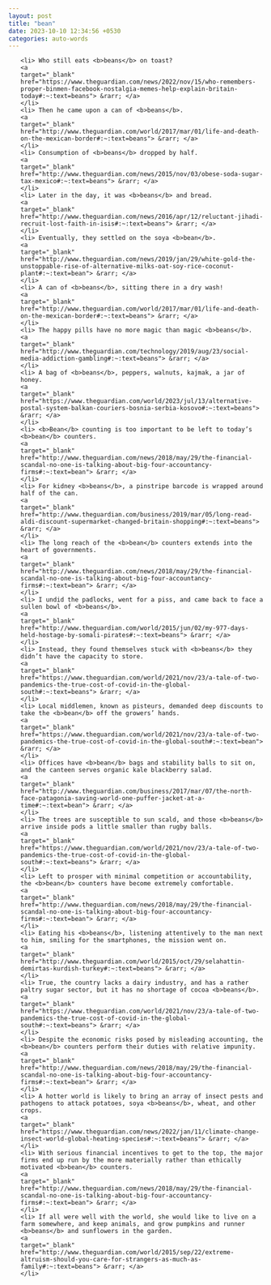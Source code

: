 ```yaml
---
layout: post
title: "bean"
date: 2023-10-10 12:34:56 +0530
categories: auto-words
---
```

<ol>

    <li> Who still eats <b>beans</b> on toast?
    <a 
    target="_blank" 
    href="https://www.theguardian.com/news/2022/nov/15/who-remembers-proper-binmen-facebook-nostalgia-memes-help-explain-britain-today#:~:text=beans"> &rarr; </a>
    </li>
    <li> Then he came upon a can of <b>beans</b>.
    <a 
    target="_blank" 
    href="http://www.theguardian.com/world/2017/mar/01/life-and-death-on-the-mexican-border#:~:text=beans"> &rarr; </a>
    </li>
    <li> Consumption of <b>beans</b> dropped by half.
    <a 
    target="_blank" 
    href="http://www.theguardian.com/news/2015/nov/03/obese-soda-sugar-tax-mexico#:~:text=beans"> &rarr; </a>
    </li>
    <li> Later in the day, it was <b>beans</b> and bread.
    <a 
    target="_blank" 
    href="http://www.theguardian.com/news/2016/apr/12/reluctant-jihadi-recruit-lost-faith-in-isis#:~:text=beans"> &rarr; </a>
    </li>
    <li> Eventually, they settled on the soya <b>bean</b>.
    <a 
    target="_blank" 
    href="http://www.theguardian.com/news/2019/jan/29/white-gold-the-unstoppable-rise-of-alternative-milks-oat-soy-rice-coconut-plant#:~:text=bean"> &rarr; </a>
    </li>
    <li> A can of <b>beans</b>, sitting there in a dry wash!
    <a 
    target="_blank" 
    href="http://www.theguardian.com/world/2017/mar/01/life-and-death-on-the-mexican-border#:~:text=beans"> &rarr; </a>
    </li>
    <li> The happy pills have no more magic than magic <b>beans</b>.
    <a 
    target="_blank" 
    href="http://www.theguardian.com/technology/2019/aug/23/social-media-addiction-gambling#:~:text=beans"> &rarr; </a>
    </li>
    <li> A bag of <b>beans</b>, peppers, walnuts, kajmak, a jar of honey.
    <a 
    target="_blank" 
    href="https://www.theguardian.com/world/2023/jul/13/alternative-postal-system-balkan-couriers-bosnia-serbia-kosovo#:~:text=beans"> &rarr; </a>
    </li>
    <li> <b>Bean</b> counting is too important to be left to today’s <b>bean</b> counters.
    <a 
    target="_blank" 
    href="http://www.theguardian.com/news/2018/may/29/the-financial-scandal-no-one-is-talking-about-big-four-accountancy-firms#:~:text=bean"> &rarr; </a>
    </li>
    <li> For kidney <b>beans</b>, a pinstripe barcode is wrapped around half of the can.
    <a 
    target="_blank" 
    href="http://www.theguardian.com/business/2019/mar/05/long-read-aldi-discount-supermarket-changed-britain-shopping#:~:text=beans"> &rarr; </a>
    </li>
    <li> The long reach of the <b>bean</b> counters extends into the heart of governments.
    <a 
    target="_blank" 
    href="http://www.theguardian.com/news/2018/may/29/the-financial-scandal-no-one-is-talking-about-big-four-accountancy-firms#:~:text=bean"> &rarr; </a>
    </li>
    <li> I undid the padlocks, went for a piss, and came back to face a sullen bowl of <b>beans</b>.
    <a 
    target="_blank" 
    href="http://www.theguardian.com/world/2015/jun/02/my-977-days-held-hostage-by-somali-pirates#:~:text=beans"> &rarr; </a>
    </li>
    <li> Instead, they found themselves stuck with <b>beans</b> they didn’t have the capacity to store.
    <a 
    target="_blank" 
    href="https://www.theguardian.com/world/2021/nov/23/a-tale-of-two-pandemics-the-true-cost-of-covid-in-the-global-south#:~:text=beans"> &rarr; </a>
    </li>
    <li> Local middlemen, known as pisteurs, demanded deep discounts to take the <b>bean</b> off the growers’ hands.
    <a 
    target="_blank" 
    href="https://www.theguardian.com/world/2021/nov/23/a-tale-of-two-pandemics-the-true-cost-of-covid-in-the-global-south#:~:text=bean"> &rarr; </a>
    </li>
    <li> Offices have <b>bean</b> bags and stability balls to sit on, and the canteen serves organic kale blackberry salad.
    <a 
    target="_blank" 
    href="http://www.theguardian.com/business/2017/mar/07/the-north-face-patagonia-saving-world-one-puffer-jacket-at-a-time#:~:text=bean"> &rarr; </a>
    </li>
    <li> The trees are susceptible to sun scald, and those <b>beans</b> arrive inside pods a little smaller than rugby balls.
    <a 
    target="_blank" 
    href="https://www.theguardian.com/world/2021/nov/23/a-tale-of-two-pandemics-the-true-cost-of-covid-in-the-global-south#:~:text=beans"> &rarr; </a>
    </li>
    <li> Left to prosper with minimal competition or accountability, the <b>bean</b> counters have become extremely comfortable.
    <a 
    target="_blank" 
    href="http://www.theguardian.com/news/2018/may/29/the-financial-scandal-no-one-is-talking-about-big-four-accountancy-firms#:~:text=bean"> &rarr; </a>
    </li>
    <li> Eating his <b>beans</b>, listening attentively to the man next to him, smiling for the smartphones, the mission went on.
    <a 
    target="_blank" 
    href="http://www.theguardian.com/world/2015/oct/29/selahattin-demirtas-kurdish-turkey#:~:text=beans"> &rarr; </a>
    </li>
    <li> True, the country lacks a dairy industry, and has a rather paltry sugar sector, but it has no shortage of cocoa <b>beans</b>.
    <a 
    target="_blank" 
    href="https://www.theguardian.com/world/2021/nov/23/a-tale-of-two-pandemics-the-true-cost-of-covid-in-the-global-south#:~:text=beans"> &rarr; </a>
    </li>
    <li> Despite the economic risks posed by misleading accounting, the <b>bean</b> counters perform their duties with relative impunity.
    <a 
    target="_blank" 
    href="http://www.theguardian.com/news/2018/may/29/the-financial-scandal-no-one-is-talking-about-big-four-accountancy-firms#:~:text=bean"> &rarr; </a>
    </li>
    <li> A hotter world is likely to bring an array of insect pests and pathogens to attack potatoes, soya <b>beans</b>, wheat, and other crops.
    <a 
    target="_blank" 
    href="https://www.theguardian.com/news/2022/jan/11/climate-change-insect-world-global-heating-species#:~:text=beans"> &rarr; </a>
    </li>
    <li> With serious financial incentives to get to the top, the major firms end up run by the more materially rather than ethically motivated <b>bean</b> counters.
    <a 
    target="_blank" 
    href="http://www.theguardian.com/news/2018/may/29/the-financial-scandal-no-one-is-talking-about-big-four-accountancy-firms#:~:text=bean"> &rarr; </a>
    </li>
    <li> If all were well with the world, she would like to live on a farm somewhere, and keep animals, and grow pumpkins and runner <b>beans</b> and sunflowers in the garden.
    <a 
    target="_blank" 
    href="http://www.theguardian.com/world/2015/sep/22/extreme-altruism-should-you-care-for-strangers-as-much-as-family#:~:text=beans"> &rarr; </a>
    </li>